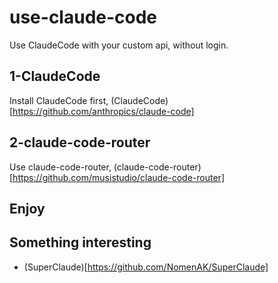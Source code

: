 # use-claude-code

Use ClaudeCode with your custom api, without login.

## 1-ClaudeCode

Install ClaudeCode first, (ClaudeCode)[https://github.com/anthropics/claude-code]

## 2-claude-code-router

Use claude-code-router, (claude-code-router)[https://github.com/musistudio/claude-code-router]

## Enjoy


## Something interesting

- (SuperClaude)[https://github.com/NomenAK/SuperClaude]
